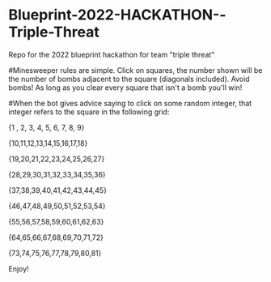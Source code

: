 # Blueprint-2022-HACKATHON--Triple-Threat
Repo for the 2022 blueprint hackathon for team "triple threat"


#Minesweeper rules are simple. Click on squares, the number shown will be the number of bombs adjacent to the square (diagonals included). Avoid bombs!
As long as you clear every square that isn't a bomb you'll win!


#When the bot gives advice saying to click on some random integer, that integer refers to the square in the following grid:

{1 , 2, 3, 4, 5, 6, 7, 8, 9}

{10,11,12,13,14,15,16,17,18}

{19,20,21,22,23,24,25,26,27}

{28,29,30,31,32,33,34,35,36}

{37,38,39,40,41,42,43,44,45}

{46,47,48,49,50,51,52,53,54}

{55,56,57,58,59,60,61,62,63}

{64,65,66,67,68,69,70,71,72}

{73,74,75,76,77,78,79,80,81}

Enjoy!
